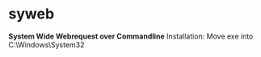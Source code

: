# syweb
**System Wide Webrequest over Commandline**
Installation:
Move exe into C:\Windows\System32
